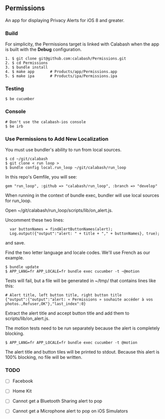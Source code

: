 ## Permissions

An app for displaying Privacy Alerts for iOS 8 and greater.

### Build

For simplicity, the Permissions target is linked with Calabash when the app is
built with the **Debug** configuration.

```
1. $ git clone git@github.com:calabash/Permissions.git
2. $ cd Permissions
3. $ bundle install
4. $ make app       # Products/app/Permissions.app
5. $ make ipa       # Products/ipa/Permissions.ipa
```

### Testing

```
$ be cucumber
```

### Console

```
# Don't use the calabash-ios console
$ be irb
```

### Use Permissions to Add New Localization

You must use bundler's ability to run from local sources.

```
$ cd ~/git/calabash
$ git clone < run loop >
$ bundle config local.run_loop ~/git/calabash/run_loop
```

In this repo's Gemfile, you will see:

```
gem "run_loop", :github => "calabash/run_loop", :branch => "develop"
```

When running in the context of bundle exec, bundler will use local
sources for run\_loop.

Open ~/git/calabash/run\_loop/scripts/lib/on\_alert.js.

Uncomment these two lines:

```
  var buttonNames = findAlertButtonNames(alert);
  Log.output({"output":"alert: " + title + "," + buttonNames}, true);
```

and save.

Find the two letter language and locale codes.  We'll use French as our
example.

```
$ bundle update
$ APP_LANG=fr APP_LOCALE=fr bundle exec cucumber -t ~@motion
```

Tests will fail, but a file will be generated in ~/tmp/ that contains
lines like this:

```
# Alert title, left button title, right button title
{"output":{"output":"alert: « Permissions » souhaite accéder à vos photos.,Refuser,OK"},"last_index":0}
```

Extract the alert title and accept button title and add them to
scripts/lib/on\_alert.js.

The motion tests need to be run separately because the alert is
completely blocking.

```
$ APP_LANG=fr APP_LOCALE=fr bundle exec cucumber -t @motion
```

The alert title and button tiles will be printed to stdout.  Because
this alert is 100% blocking, no file will be written.

### TODO

- [ ] Facebook
- [ ] Home Kit
- [ ] Cannot get a Bluetooth Sharing alert to pop
- [ ] Cannot get a Microphone alert to pop on iOS Simulators

